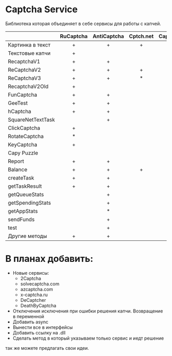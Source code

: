 # Captcha Service
Библиотека которая объединяет в себе сервисы для работы с капчей.

|                 | RuCaptcha | AntiCaptcha  | Cptch.net|Captcha.guru|
| ---             | :---:     | :---:        |:---:     |:---:       |
| Картинка в текст|      +    |      +       |     +    |      +     |
| Текстовые капчи |      +    |              |          |            |
| RecaptchaV1     |      +    |      +       |          |            |
| ReCaptchaV2     |      +    |      +       |     +    |      +     |
| ReCaptchaV3     |      +    |      +       |     *    |            |
| RecaptchaV2Old  |      +    |              |          |            |
| FunCaptcha      |      +    |      +       |          |            |
| GeeTest         |      +    |      +       |          |            |
| hCaptcha        |      +    |      +       |          |            |
|SquareNetTextTask|           |      +       |          |            |
| ClickCaptcha    |      +    |              |          |            |
| RotateCaptcha   |      *    |              |          |            |
| KeyCaptcha      |      +    |              |          |            |
| Capy Puzzle     |           |              |          |            |
| Report          |      +    |      +       |          |            |
| Balance         |      +    |      +       |     +    |      +     |
| createTask      |      +    |      +       |          |            |
| getTaskResult   |      +    |      +       |          |            |
| getQueueStats   |           |      +       |          |            |
| getSpendingStats|           |      +       |          |            |
| getAppStats     |           |      *       |          |            |
| sendFunds       |           |      +       |          |            |
| test            |           |      +       |          |            |
| Другие методы   |      +    |      +       |          |            |
    
  
# В планах добавить:
  - Новые сервисы:
    - 2Captcha
    - solvecaptcha.com
    - azcaptcha.com
    - x-captcha.ru
    - DeCaptcher
    - DeathByCaptcha
  - Отключения исключения при ошибки решения капчи. Возвращение в переменной
  - Добавить async
  - Вынести все в интерфейсы
  - Добавить ссылку на .dll
  - Сделать метод в который указываем только сервис и иедт решение
  
так же можете предлагать свои идеи.
